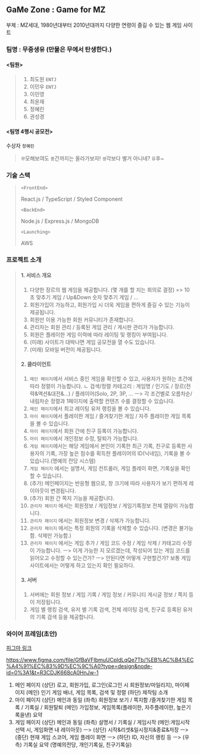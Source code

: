 ## GaMe Zone : Game for MZ

부제 : MZ세대, 1980년대부터 2010년대까지 다양한 연령이 즐길 수 있는 웹 게임 사이트

### 팀명 : 무중생유 (만물은 무에서 탄생한다.)

#### <팀원>

> 1. 최도원 `ENTJ`
> 2. 이민우 `ENTJ`
> 3. 이민영
> 4. 최윤재
> 5. 정혜린
> 6. 권성경

#### <팀명 4행시 공모전>

수상자 `정혜린`

> `무`모해보여도
> `중`간까지는 올라가보자!
> `생`각보다 별거 아니네?
> `유`후~

### 기술 스택

> `<FrontEnd>`
>
> React.js / TypeScript / Styled Component
>
> `<BackEnd>`
>
> Node.js / Express.js / MongoDB
>
> `<Launching>`
>
> AWS

### 프로젝트 소개

> #### 1. 서비스 개요
>
> 1. 다양한 장르의 웹 게임을 제공합니다. (몇 개를 할 지는 회의로 결정)
>    => 10초 맞추기 게임 / Up&Down 숫자 맞추기 게임 / ...
> 2. 회원가입이 가능하고, 회원가입 시 더욱 게임을 편하게 즐길 수 있는 기능이 제공됩니다.
> 3. 회원만 이용 가능한 회원 커뮤니티가 존재합니다.
> 4. 관리자는 회원 관리 / 등록된 게임 관리 / 게시판 관리가 가능합니다.
> 5. 회원은 플레이한 게임 이력에 따라 레이팅 및 랭킹이 부여됩니다.
> 6. (미래) 사이트가 대박나면 게임 공모전을 열 수도 있습니다.
> 7. (미래) 모바일 버전이 제공됩니다.
>
> #### 2. 클라이언트
>
> 1. `메인 페이지`에서 서비스 중인 게임을 확인할 수 있고, 사용자가 원하는 조건에 따라 정렬이 가능합니다.
>    ㄴ 검색/정렬 카테고리 : 게임명 / 인기도 / 장르(전략&액션&대전&...) / 플레이어(Solo, 2P, 3P, ...
>    ㅡ> 각 조건별로 오름차순/내림차순 정렬과 1페이지에 출력할 컨텐츠 수를 결정할 수 있습니다.
> 2. `메인 페이지`에서 최고 레이팅 유저 랭킹을 볼 수 있습니다.
> 3. `마이 페이지`에서 플레이한 게임 / 즐겨찾기한 게임 / 자주 플레이한 게임 목록을 볼 수 있습니다.
> 4. `마이 페이지`에서 회원 간에 친구 등록이 가능합니다.
> 5. `마이 페이지`에서 개인정보 수정, 탈퇴가 가능합니다.
> 6. `게임 페이지`에서는 해당 게임에서 본인이 기록한 최근 기록, 친구로 등록한 사용자의 기록, 가장 높은 점수를 획득한 플레이어의 ID(닉네임), 기록을 볼 수 있습니다.(명예의 전당 시스템)
> 7. `게임 페이지` 에서는 설명서, 게임 컨트롤러, 게임 플레이 화면, 기록실을 확인할 수 있습니다.
> 8. (추가) 메인페이지는 반응형 웹으로, 창 크기에 따라 사용자가 보기 편하게 레이아웃이 변경됩니다.
> 9. (추가) 회원 간 쪽지 기능을 제공합니다.
> 10. `관리자 페이지` 에서는 회원정보 / 게임정보 / 게임기록정보 전체 열람이 가능합니다.
> 11. `관리자 페이지` 에서는 회원정보 변경 / 삭제가 가능합니다.
> 12. `관리자 페이지` 에서는 특정 회원의 기록을 삭제할 수 있습니다. (변경은 불가능함. 삭제만 가능함.)
> 13. `관리자 페이지` 에서는 게임 추가 / 게임 코드 수정 / 게임 삭제 / 카테고리 수정이 가능합니다.
>     ㅡ> 이게 가능한 지 모르겠는데, 작성되어 있는 게임 코드를 읽어오고 수정할 수 있는건가?
>     ㅡ> 안된다면 어떻게 구현할건가? 보통 게임 사이트에서는 어떻게 하고 있는지 확인 필요하다.
>
> #### 3. 서버
>
> 1. 서버에는 회원 정보 / 게임 기록 / 게임 정보 / 커뮤니티 게시글 정보 / 쪽지 등이 저장됩니다.
> 2. 게임 별 랭킹 검색, 유저 별 기록 검색, 전체 레이팅 검색, 친구로 등록된 유저의 기록 검색 등을 제공합니다.

### 와이어 프레임(초안)

[피그마 링크](https://www.figma.com/file/GfBaVFIbmuUCpldLqQe7Tb/%EB%AC%B4%EC%A4%91%EC%83%9D%EC%9C%A0?type=design&node-id=0%3A1&t=R3CDJK668cA0HnJw-1)

https://www.figma.com/file/GfBaVFIbmuUCpldLqQe7Tb/%EB%AC%B4%EC%A4%91%EC%83%9D%EC%9C%A0?type=design&node-id=0%3A1&t=R3CDJK668cA0HnJw-1

1. 메인 페이지
   (상단) 로고, 회원가입, 로그인(로그인 시 회원정보/마일리지), 마이페이지
   (메인) 인기 게임 배너, 게임 목록, 검색 및 정렬
   (하단) 제작팀 소개
2. 마이 페이지
   (상단) 메인과 동일
   (좌측) 회원정보 보기 / 쪽지함 /즐겨찾기한 게임 목록 / 기록실 / 회원탈퇴
   (메인) 가입정보, 게임목록(플레이한, 자주플레이한, 높은기록을낸) 요약
3. 게임 페이지
   (상단) 메인과 동일
   (좌측) 설명서 / 기록실 / 게임시작
   (메인:게임시작 선택 시, 게임화면 내 레이아웃)
   ㅡ> (상단) 시작&리셋&일시정지&종료&저장
   ㅡ> (중단) 현재 게임 스코어, 게임 플레이 화면
   ㅡ> (하단) ID, 자신의 랭킹 등
   ㅡ> (우측) 기록실 요약 (명예의전당, 개인기록실, 친구기록실)

